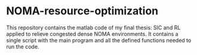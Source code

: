 # NOMA-resource-optimization
This repository contains the matlab code of my final thesis: SIC and RL applied to relieve congested dense NOMA environments. It contains a single script with the main program and all the defined functions needed to run the code.
